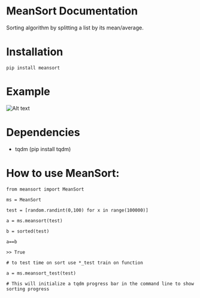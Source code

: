 # MeanSort Documentation

Sorting algorithm by splitting a list by its mean/average.

# Installation

	pip install meansort

# Example

![Alt text](https://github.com/dibsonthis/meansort/blob/master/Meansort/Meansort.PNG "test.py")

# Dependencies

* tqdm (pip install tqdm)

<h1> How to use MeanSort: </h1>

    from meansort import MeanSort
    
    ms = MeanSort
    
    test = [random.randint(0,100) for x in range(100000)]
    
    a = ms.meansort(test)
    
    b = sorted(test)
    
    a==b
    
    >> True
    
    # to test time on sort use *_test train on function
    
    a = ms.meansort_test(test)
    
    # This will initialize a tqdm progress bar in the command line to show sorting progress
